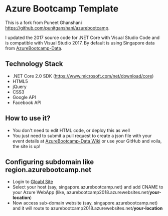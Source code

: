 # Azure Bootcamp Template

This is a fork from Puneet Ghanshani https://github.com/punitganshani/azurebootcamp.

I updated the 2017 source code for .NET Core with Visual Studio Code and is compatible with Visual Studio 2017.
By default is using Singapore data from [AzureBootcamp-Data](https://github.com/azurebootcamp/azurebootcamp-data).

## Technology Stack

- .NET Core 2.0 SDK (https://www.microsoft.com/net/download/core)
- HTML5
- jQuery
- CSS3
- Google API
- Facebook API

## How to use it?

- You don't need to edit HTML code, or deploy this as well
- You just need to submit a pull request to create a json file with your event details at [AzureBootcamp-Data Wiki](https://github.com/punitganshani/azurebootcamp-data/wiki) or use your GitHub and voila, the site is up!


## Configuring subdomain like region.azurebootcamp.net

- Login to [Gloabl Site](http://global.azurebootcamp.net)
- Select your host (say, singapore.azurebootcamp.net) and add CNAME to your Azure WebApp (like, azurebootcamp2018.azurewebsites.net/**your-location**)
- Now access sub-domain website (say, singapore.azurebootcamp.net) and it will route to azurebootcamp2018.azurewebsites.net/**your-location**

